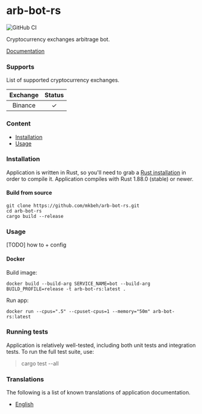 # arb-bot-rs

![GitHub CI](https://github.com/mkbeh/arb-bot-rs/actions/workflows/ci.yml/badge.svg)

Cryptocurrency exchanges arbitrage bot.

[Documentation](https://github.com/mkbeh/arb-bot-rs/tree/main/docs)

### Supports

List of supported cryptocurrency exchanges.

| Exchange | Status  |
|:--------:|:-------:|
| Binance  | &check; |

### Content

* [Installation](#installation)
* [Usage](#usage)

### Installation

Application is written in Rust, so you'll need to grab a
[Rust installation](https://www.rust-lang.org/) in order to compile it.
Application compiles with Rust 1.88.0 (stable) or newer.

#### Build from source

```shell
git clone https://github.com/mkbeh/arb-bot-rs.git
cd arb-bot-rs
cargo build --release
```

### Usage

[TODO] how to + config

#### Docker

Build image:

```shell
docker build --build-arg SERVICE_NAME=bot --build-arg BUILD_PROFILE=release -t arb-bot-rs:latest .
```

Run app:

```shell
docker run --cpus=".5" --cpuset-cpus=1 --memory="50m" arb-bot-rs:latest
```

### Running tests

Application is relatively well-tested, including both unit tests and integration tests. To run the full test suite, use:

> cargo test --all

### Translations

The following is a list of known translations of application documentation.

* [English]()
